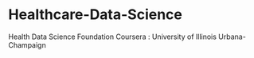 # Healthcare-Data-Science
Health Data Science Foundation Coursera : University of Illinois Urbana-Champaign
